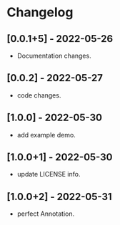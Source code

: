 # Changelog

## [0.0.1+5] - 2022-05-26

* Documentation changes.

## [0.0.2] - 2022-05-27

* code changes.

## [1.0.0] - 2022-05-30

* add example demo.

## [1.0.0+1] - 2022-05-30

* update LICENSE info.

## [1.0.0+2] - 2022-05-31

* perfect Annotation.

